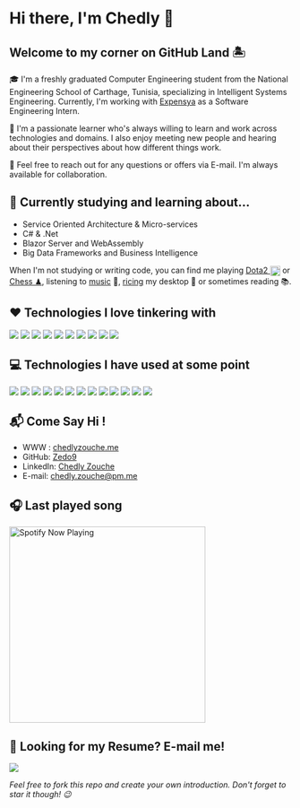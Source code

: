 <!--<img src="intro-gif/intro.gif" alt="Hi there, I'm Chedly Zouche">-->

# Hi there, I'm Chedly 👋

<!-- <p align=center>
    <a href="https://github.com/zedo9?tab=repositories">
        <img src="https://badges.pufler.dev/repos/zedo9?style=flat-square&color=black&logo=github">
    </a>
    <img src="https://badges.pufler.dev/visits/zedo9/zedo9">
    <a href="https://github.com/zedo9">
        <img src="https://badges.pufler.dev/years/zedo9?style=flat-square&color=black&logo=github">
    </a>
</p> -->

## Welcome to my corner on GitHub Land 🏝️

🎓 I'm a freshly graduated Computer Engineering student from the National Engineering School of Carthage, Tunisia, specializing in Intelligent Systems Engineering. Currently, I'm working with [Expensya](https://www.expensya.com) as a Software Engineering Intern.

📌 I'm a passionate learner who's always willing to learn and work across technologies and domains. I also enjoy meeting new people and hearing about their perspectives about how different things work.

📌 Feel free to reach out for any questions or offers via E-mail. I'm always available for collaboration.

## 📗 Currently studying and learning about...

- Service Oriented Architecture & Micro-services
- C# & .Net
- Blazor Server and WebAssembly
- Big Data Frameworks and Business Intelligence

When I'm not studying or writing code, you can find me playing [Dota2 <img src="https://emoji.gg/assets/emoji/2036_dota2.png" height="18em" align="center"/>](https://www.dotabuff.com/players/165532487) or [Chess ♟](https://www.chess.com/member/chedlyzouche), listening to [music](https://open.spotify.com/user/zedo98) 🎵, [ricing](https://github.com/Zedo9/dotfiles) my desktop 🐧 or sometimes reading 📚.

## ❤ Technologies I love tinkering with

<!-- Use the logos provided here https://simpleicons.org/ -->

<p align="left">
<img src="https://img.shields.io/badge/c%20-%2300599C.svg?&style=for-the-badge&logo=c%2B%2B&ogoColor=white"/>
<img src="https://img.shields.io/badge/git%20-%23F05033.svg?&style=for-the-badge&logo=git&logoColor=white"/>
<img src="https://img.shields.io/badge/linux%20-%23333333.svg?&style=for-the-badge&logo=linux&logoColor=white"/>
<img src="https://img.shields.io/badge/bash%20-%234EAA25.svg?&style=for-the-badge&logo=gnu-bash&logoColor=white"/>
<img src="https://img.shields.io/badge/vuejs%20-%233178C6.svg?&style=for-the-badge&logo=vuedotjs&logoColor=white"/>
<img src="https://img.shields.io/badge/typescript%20-%234FC08D.svg?&style=for-the-badge&logo=typescript&logoColor=white"/>
<img src="https://img.shields.io/badge/docker%20-%232496ED.svg?&style=for-the-badge&logo=docker&logoColor=white"/>
<img src="https://img.shields.io/badge/electron%20-%2347848F.svg?&style=for-the-badge&logo=Electron&logoColor=white"/>
<img src="https://img.shields.io/badge/tailwind%20-%2338B2AC.svg?&style=for-the-badge&logo=tailwind-css&logoColor=white"/>
<img src="https://img.shields.io/badge/.Net%20-%23512BD4.svg?&style=for-the-badge&logo=dotnet&logoColor=black"/>
</p>

## 💻 Technologies I have used at some point

<p align="left">
<img src="https://img.shields.io/badge/python%20-%2314354C.svg?&style=for-the-badge&logo=python&logoColor=white"/>
<img src="https://img.shields.io/badge/angular%20-%23DD0031.svg?&style=for-the-badge&logo=angular&logoColor=white"/>
<img src="https://img.shields.io/badge/reactjs%20-%2361DAFB.svg?&style=for-the-badge&logo=react&logoColor=white"/>
<img src="https://img.shields.io/badge/c++%20-%2300599C.svg?&style=for-the-badge&logo=c%2B%2B&ogoColor=white"/>
<img src="https://img.shields.io/badge/java%20-%23007396.svg?&style=for-the-badge&logo=java&logoColor=white"/>
<img src="https://img.shields.io/badge/spring%20-%236DB33F.svg?&style=for-the-badge&logo=spring&logoColor=white"/>
<img src="https://img.shields.io/badge/mysql%20-%234479A1.svg?&style=for-the-badge&logo=mysql&logoColor=white"/>
<img src="https://img.shields.io/badge/mongodb%20-%2347A248.svg?&style=for-the-badge&logo=mongodb&logoColor=white"/>
<img src="https://img.shields.io/badge/postgresql%20-%23336791.svg?&style=for-the-badge&logo=postgresql&logoColor=white"/>
<img src="https://img.shields.io/badge/php%20-%23777BB4.svg?&style=for-the-badge&logo=php&logoColor=white"/>
<img src="https://img.shields.io/badge/oracle%20-%23F80000.svg?&style=for-the-badge&logo=oracle&logoColor=white"/>
<img src="https://img.shields.io/badge/wordpress%20-%2321759B.svg?&style=for-the-badge&logo=wordpress&logoColor=white"/>
<img src="https://img.shields.io/badge/qt%20-%2341CD52.svg?&style=for-the-badge&logo=qt&logoColor=white"/>
</p>

## 📬 Come Say Hi !

- WWW : [chedlyzouche.me](https://zedo9.github.io)
- GitHub: [Zedo9](https://github.com/zedo9)
- LinkedIn: [Chedly Zouche](https://linkedin.com/in/chedlyzouche/)
- E-mail: chedly.zouche@pm.me

## 🎧 Last played song

[<img src="https://spotify-now-playing-psi-blond.vercel.app/api/spotify-playing" alt="Spotify Now Playing" width="350" />](https://open.spotify.com/user/zedo98)

## 💬 Looking for my Resume? E-mail me!

<img src = "https://github-readme-stats.vercel.app/api/top-langs/?username=Zedo9&layout=compact">

_Feel free to fork this repo and create your own introduction. Don't forget to star it though! 😉_
